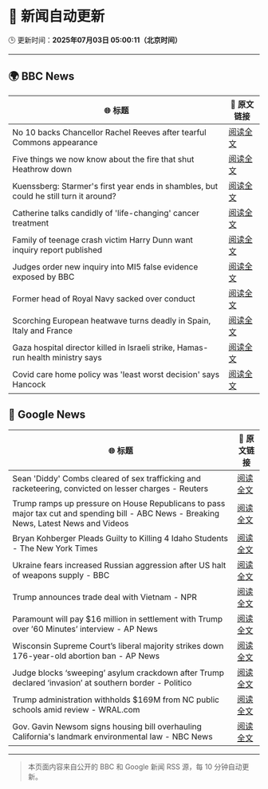 # 🧠 新闻自动更新

🕒 更新时间：**2025年07月03日 05:00:11（北京时间）**

---

## 🌍 BBC News

| 🌐 标题 | 🔗 原文链接 |
|--------|-------------|
| No 10 backs Chancellor Rachel Reeves after tearful Commons appearance | [阅读全文](https://www.bbc.com/news/articles/cly26wpez97o) |
| Five things we now know about the fire that shut Heathrow down | [阅读全文](https://www.bbc.com/news/articles/c2eznzp0w7ko) |
| Kuenssberg: Starmer's first year ends in shambles, but could he still turn it around? | [阅读全文](https://www.bbc.com/news/articles/cp8m9vdz2m4o) |
| Catherine talks candidly of 'life-changing' cancer treatment | [阅读全文](https://www.bbc.com/news/articles/c6257z1w5ypo) |
| Family of teenage crash victim Harry Dunn want inquiry report published | [阅读全文](https://www.bbc.com/news/articles/c86g0g436dpo) |
| Judges order new inquiry into MI5 false evidence exposed by BBC | [阅读全文](https://www.bbc.com/news/articles/c8d6e4d8v8mo) |
| Former head of Royal Navy sacked over conduct | [阅读全文](https://www.bbc.com/news/articles/c4g8zz840ydo) |
| Scorching European heatwave turns deadly in Spain, Italy and France | [阅读全文](https://www.bbc.com/news/articles/cwyg5pq584eo) |
| Gaza hospital director killed in Israeli strike, Hamas-run health ministry says | [阅读全文](https://www.bbc.com/news/articles/c4gejed7wgeo) |
| Covid care home policy was 'least worst decision' says Hancock | [阅读全文](https://www.bbc.com/news/articles/cp904053024o) |

## 📰 Google News

| 🌐 标题 | 🔗 原文链接 |
|--------|-------------|
| Sean 'Diddy' Combs cleared of sex trafficking and racketeering, convicted on lesser charges - Reuters | [阅读全文](https://news.google.com/rss/articles/CBMiuAFBVV95cUxNMmtTTERTckNSZU5lT2NrZEJ4WWFBN1RoRk5oMUZ2TVlUN2dZZTExQUc1Ul9BWlhPazlzcnpLV0ZFbEtXcDRvTHZHc1BlcFJEUWh1Rk43M2M2Uk9ubDQ0M1dwRG03bWtfQ2lqb2JxY3BVNGxjQmZfLThZMk11T0VYcVlSQVR4NWdNUU9JZnE3b1BsRDBKcUJYa1Y1OXBDaTR5UEIzdGJqSlBwTElBUzJObzMwOUxCQ3l0?oc=5) |
| Trump ramps up pressure on House Republicans to pass major tax cut and spending bill - ABC News - Breaking News, Latest News and Videos | [阅读全文](https://news.google.com/rss/articles/CBMipwFBVV95cUxObWVzUG1VeUtKb0dnM2NycWlMcjVsUjN2UXBLYXEwOGtYVXg0Ujk1akZWa1NocVZUUUZuSjlYbVpDQkJsUGNKb2s4RWxOU01xTDZ6ZVJqaTNIa2JpVXVVVlZQODJ2RERPLWJUTHc5V0xwYnBycUNGSzdPN0tvaFFmR0hLUTg0aDl1N0x6czIySVM3aVhpRk8wLU5nbEhCN2tBQ1RHRlgtUdIBrAFBVV95cUxNQW5JMmxKSkhjTkswUy14Y1czbFI2S0R5MjU2TjhJVE40NGlFSWJabG1zSW8yLUk0cVhiRmtVeHZMOUxBUnhDS21ldkV6bmxtTzFDcFZ3U1JYeWpWckZGRml5YVc5VG16SFFYMVNIUmwtYU9yQkVUX2ctdGVRZzNrOGNrai04SjkydVd5TFo3ZHNNVGdNeVY3cUxGTGxEYkFpTXl3ejBwUVo5S05V?oc=5) |
| Bryan Kohberger Pleads Guilty to Killing 4 Idaho Students - The New York Times | [阅读全文](https://news.google.com/rss/articles/CBMie0FVX3lxTE5iQ09zblBBcndWa0Nqb1BHaEdYWGczd0xFTGxmRVRvYmVUTlpqOUxsRHN5OFlEaWlaMzhUSTRtcmRTNUZEZ3dZcEpRcVVWd3NUdUxjeEVMNW9IUHRCMzB0QUNWVjRsdXZUM1ZXeWowYlN2b3F0UUNVZ0M3UQ?oc=5) |
| Ukraine fears increased Russian aggression after US halt of weapons supply - BBC | [阅读全文](https://news.google.com/rss/articles/CBMiWkFVX3lxTE9RTXNpRDBEY2hoWVhOMzR5WHE3NkRkRWlQZjNIOGhfOXZua2sydGdGZlJfTFZOdndEUjRUQzlfYVVyQkkwVHlqbk5RVllmLUNoQS0zUV85MEVQQdIBX0FVX3lxTFBTcUFxNUpyeC1qQ3VhLThEX19zX0Ria1pFdHBRYnBDMWVEOF9pR2dVV1RSa2VtQ2wtcWNNVkhPcFc4QUZuWE9OY2pIUDQ5bldxN3BzSzl1MUxtS0tPRjN3?oc=5) |
| Trump announces trade deal with Vietnam - NPR | [阅读全文](https://news.google.com/rss/articles/CBMiggFBVV95cUxNdm10R09kYjU0ZldNLWhNd2ZIdmp0X1hDTy1wMFVMajNvVzQteHlhYWxHMUM2dFR6TzM0aHFmUlg2TkU3M0VjSFVoU0swZEdOSmVpR2NoRmVuQ3d2aC1wc0NVM2k1aDRzZGUyeHlwcm9hWUZEZ2hHS1lvOXhoS2QzcWN3?oc=5) |
| Paramount will pay $16 million in settlement with Trump over ’60 Minutes’ interview - AP News | [阅读全文](https://news.google.com/rss/articles/CBMinAFBVV95cUxOTHBveGRxcXhqYm5OZXp0SFlSOU4xZ3BNVDdVSUFpQjNmc1FaOVAtVTZEbldHWTBRbnlpUmRuTUVKWV9tMUFVbDJpNlZlcDFsUWNUSldCX2NrRFE4Vjd2aERyZXpZSnNMVFhHeVlDc2xvSkxGV2dvTlVZc0NBRk94NTRKS1ZFZlpHMFZKeHVJaHpWZFN5VVFJTjNmSHU?oc=5) |
| Wisconsin Supreme Court’s liberal majority strikes down 176-year-old abortion ban - AP News | [阅读全文](https://news.google.com/rss/articles/CBMikAFBVV95cUxNY19jOHNJazRBOTRIV3g2cHpreTl3NEtZQ0xfcl9hVXNNMzRIaUJWaDZUdTFuZ3FleGw2S2RSRXNTU2FSTHZNUUtFVlAtdVhINGRQSkdnOFpsVEJwMlBnemZGMExobEprUXJoS2hvNzFDclpMN0NqbE94bGtOaGFMZFBuR2NlbllDT0kxV1ZRYlM?oc=5) |
| Judge blocks ‘sweeping’ asylum crackdown after Trump declared ‘invasion’ at southern border - Politico | [阅读全文](https://news.google.com/rss/articles/CBMimgFBVV95cUxNLXAxTDUyMTRmclVPelZOVUU4dHVDWnJHTUpnY1N1WHJWZzExUDZiSmpkQ1k3MWRXeEtTZFVDazVlbldKaXRnNE1lS0w1RzJVbi05aVZfWUtjYVU2Yi1rZC0xQThGZjFpVWM4NWxDaXFnOS13NERfOGdTVXQwZEJGTVpmNTZFdjY0RVJQWXN4a29wSGJLR0s5WDJB?oc=5) |
| Trump administration withholds $169M from NC public schools amid review - WRAL.com | [阅读全文](https://news.google.com/rss/articles/CBMirAFBVV95cUxPbHN6NXcwaDN5VFY4WFFBQy1aTDFyMGRyXy1BdkdxNjFpZ1k4bVRZZ0FEYVdVMXMxUTkwNkN6MWxVTDlKUWRDZnpWUHhnYXd1cXRWY3lUZEFLX0NLSUtIQWNHcE1wWk52TGpoeFQ3Um9iWEhPSFpKa1o4RXZTMTBqMHYxc094YW1RSFdVVXN4S2k4YnZ2cFRMYkdoZm9fZlQxNVI0enJvSV9ZdXNr?oc=5) |
| Gov. Gavin Newsom signs housing bill overhauling California's landmark environmental law - NBC News | [阅读全文](https://news.google.com/rss/articles/CBMitAFBVV95cUxNbWkyYVY1Z2V6Zmg5RGV3ZUo4cDFnWm1kUEF6NGFJOEtEQ3dMOG9LMDZDUUMzdEZxVjVVbkMxTmxNaTdkZ1h3MWZlM1g3SmlPaFhuX2JFYTRaUFAtZHFpQndqNU5PNk5UYnBFWnNaeGNlS3lJRUIxRTNMSWQ3VjZIWHE3TmQ4QVhDUmtjanc5R2JNTjV2U3VkX2VUbmh0TE80R0tJUTZKSE0zV3RUMzZuWWhaemzSAVZBVV95cUxOUGg1REVuRHR6UWRJcnU0WUZZdVpTNTJrVjlyVDJWdjJGdXhrVDE1RjVmc2xLTjVORW93eHRCcVVIUFVWLXFIaE9ENTF3Qzh6OS1kR1dBdw?oc=5) |

---
> 本页面内容来自公开的 BBC 和 Google 新闻 RSS 源，每 10 分钟自动更新。